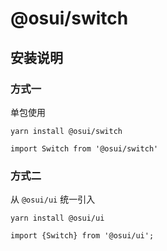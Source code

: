 # @osui/switch

## 安装说明

### 方式一

单包使用

```
yarn install @osui/switch
```

```
import Switch from '@osui/switch'
```

### 方式二

从 `@osui/ui` 统一引入

```
yarn install @osui/ui
```

```
import {Switch} from '@osui/ui';
```
